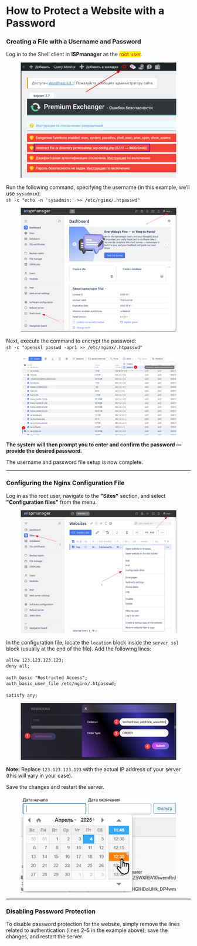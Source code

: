 # How to Protect a Website with a Password

### Creating a File with a Username and Password

Log in to the Shell client in **ISPmanager** as the <mark style="color:red;">root user</mark>.

<figure><img src="../../.gitbook/assets/image (1) (1) (1) (1) (1) (1) (1) (1) (1) (1) (1) (1) (1) (1) (1) (1) (1) (1) (1) (1) (1) (1) (1) (1).png" alt=""><figcaption></figcaption></figure>

Run the following command, specifying the username (in this example, we’ll use `sysadmin`):  
`sh -c "echo -n 'sysadmin:' >> /etc/nginx/.htpasswd"`

<figure><img src="../../.gitbook/assets/image (1) (1) (1) (1) (1) (1) (1) (1) (1) (1) (1) (1) (1) (1) (1) (1) (1) (1) (1) (1) (1) (1) (1) (1) (1).png" alt=""><figcaption></figcaption></figure>

Next, execute the command to encrypt the password:  
`sh -c "openssl passwd -apr1 >> /etc/nginx/.htpasswd"`

<figure><img src="../../.gitbook/assets/image (2) (1) (1) (1) (1) (1) (1) (1) (1) (1) (1) (1) (1) (1) (1) (1) (1) (1) (1).png" alt=""><figcaption></figcaption></figure>

**The system will then prompt you to enter and confirm the password — provide the desired password.**

The username and password file setup is now complete.

---

### Configuring the Nginx Configuration File

Log in as the root user, navigate to the **"Sites"** section, and select **"Configuration files"** from the menu.

<figure><img src="../../.gitbook/assets/image (5) (1) (1) (1) (1) (1) (1).png" alt=""><figcaption></figcaption></figure>

In the configuration file, locate the `location` block inside the `server ssl` block (usually at the end of the file). Add the following lines:

```
allow 123.123.123.123;
deny all;

auth_basic "Restricted Access";
auth_basic_user_file /etc/nginx/.htpasswd;

satisfy any;
```

<figure><img src="../../.gitbook/assets/image (2178).png" alt=""><figcaption></figcaption></figure>

**Note:** Replace `123.123.123.123` with the actual IP address of your server (this will vary in your case).  

Save the changes and restart the server.

<figure><img src="../../.gitbook/assets/image (2177).png" alt=""><figcaption></figcaption></figure>

---

### Disabling Password Protection

To disable password protection for the website, simply remove the lines related to authentication (lines 2–5 in the example above), save the changes, and restart the server.